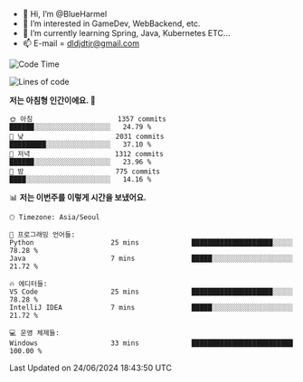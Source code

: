 - 👋 Hi, I’m @BlueHarmel
- 👀 I’m interested in GameDev, WebBackend, etc.
- 🌱 I’m currently learning Spring, Java, Kubernetes ETC...
- 📫 E-mail = dldjdtjr@gmail.com
  <!--START_SECTION:waka-->
![Code Time](http://img.shields.io/badge/Code%20Time-649%20hrs%2021%20mins-blue)

![Lines of code](https://img.shields.io/badge/%EC%A0%80%EB%8A%94%20%EC%97%AC%ED%83%9C%EA%B9%8C%EC%A7%80%20-46.4%20million%20%EC%A4%84%EC%9D%98%20%EC%BD%94%EB%93%9C%EB%A5%BC%20%EC%9E%91%EC%84%B1%ED%96%88%EC%96%B4%EC%9A%94.-blue)

**저는 아침형 인간이에요. 🐤** 

```text
🌞 아침                     1357 commits        ██████░░░░░░░░░░░░░░░░░░░   24.79 % 
🌆 낮　                     2031 commits        █████████░░░░░░░░░░░░░░░░   37.10 % 
🌃 저녁                     1312 commits        ██████░░░░░░░░░░░░░░░░░░░   23.96 % 
🌙 밤　                     775 commits         ████░░░░░░░░░░░░░░░░░░░░░   14.16 % 
```


📊 **저는 이번주를 이렇게 시간을 보냈어요.** 

```text
🕑︎ Timezone: Asia/Seoul

💬 프로그래밍 언어들: 
Python                   25 mins             ████████████████████░░░░░   78.28 % 
Java                     7 mins              █████░░░░░░░░░░░░░░░░░░░░   21.72 % 

🔥 에디터들: 
VS Code                  25 mins             ████████████████████░░░░░   78.28 % 
IntelliJ IDEA            7 mins              █████░░░░░░░░░░░░░░░░░░░░   21.72 % 

💻 운영 체제들: 
Windows                  33 mins             █████████████████████████   100.00 % 
```


 Last Updated on 24/06/2024 18:43:50 UTC
<!--END_SECTION:waka-->
<!---
BlueHarmel/BlueHarmel is a ✨ special ✨ repository because its `README.md` (this file) appears on your GitHub profile.
You can click the Preview link to take a look at your changes.
--->

